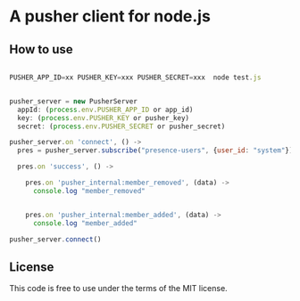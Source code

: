 # A pusher client for node.js

## How to use

```javascript

PUSHER_APP_ID=xx PUSHER_KEY=xxx PUSHER_SECRET=xxx  node test.js

```

```javascript

pusher_server = new PusherServer
  appId: (process.env.PUSHER_APP_ID or app_id)
  key: (process.env.PUSHER_KEY or pusher_key)
  secret: (process.env.PUSHER_SECRET or pusher_secret)

pusher_server.on 'connect', () ->
  pres = pusher_server.subscribe("presence-users", {user_id: "system"})

  pres.on 'success', () ->

    pres.on 'pusher_internal:member_removed', (data) ->
      console.log "member_removed"


    pres.on 'pusher_internal:member_added', (data) ->
      console.log "member_added"

pusher_server.connect()

```

## License

This code is free to use under the terms of the MIT license.
